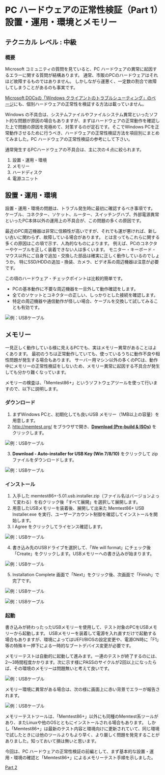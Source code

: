 # PC ハードウェアの正常性検証（Part 1）　設置・運用・環境とメモリー

## テクニカル レベル : 中級

### 概要

Microsoft コミュニティの質問を見ていると、PC ハードウェアの異常に起因するエラーに関する質問が結構あります。
通常、市販のPCのハードウェアはそれほど故障するものではありません。
しかしながら運悪く、一定数の割合で故障してしまうことがあるのも事実です。

[Microsoft DOCsの「Windows クライアントのトラブルシューティング」のページ](https://docs.microsoft.com/ja-jp/troubleshoot/windows-client/welcome-windows-client?WT.mc_id=WDIT-MVP-35878)にも、個別ハードウェアの正常性を検証する方法は載っていません。

Windows の不具合は、システムファイルやファイルシステム異常といったソフト的な問題が原因の場合もありますが、まずはハードウェアの正常動作を確認した上で問題の原因を見極めて、対策するのが定石です。そこでWindows PCを正常動作させるために行うべき、ハードウェアの正常性検証方法を項目別にまとめてみました。PC ハードウェアの正常性検証の参考にして下さい。

通常発生するPCハードウェアの不具合は、主に次の４点に絞られます。

1. 設置・運用・環境
2. メモリー
3. ハードディスク
4. 電源ユニット

## 設置・運用・環境

設置・運用・環境の問題は、トラブル発生時に最初に確認するべき事項です。
ケーブル、コネクター、ソケット、ルーター、スイッチングハブ、外部電源異常といったPC本体以外の運用上の不具合が、この問題の多くの原因です。

最近のPC周辺機器は非常に信頼性が高いですが、それでも運が悪ければ、新しい古いに関わらず、故障している場合があります。
とは言ってもこれらに関する多くの原因はこの項で示す、人為的なものによります。
例えば、PCのコネクターやケーブルを正しく装着できない人は多くいます。
モニター・キーボード・マウス以外にご自身で追加・交換した部品は確実に正しく動作しているのでしょうか。
特にSSD/HDDの追加・換装、カメラ、ビデオ系の周辺機器は注意が必要です。

この項のハードウェア・チェックポイントは比較的簡単です。
- PCの基本動作に不要な周辺機器を一旦外して動作確認をします。
- 全てのソケットとコネクターの正しい、しっかりとした接続を確認します。
- 特定の周辺機器や通信動作が怪しい場合、ケーブルを交換して試してみることも有効です。

![例：USBケーブル](cable.jpg)

## メモリー

一見正しく動作している様に見えるPCでも、実はメモリー異常があることはよくあります。
最初のうちは正常動作していても、使っているうちに動作不良や相性問題が発生する場合もあります。
サーバー用マシン以外の多くのPCは、動作中にメモリーの正常性検証をしないため、メモリー異常に起因する不具合が発生しても分かり難くなっています。

メモリーの検査は、「Memtest86+」というソフトウェアツールを使って行いますので、以下に説明します。

### ダウンロード

1. まずWindows PCと、初期化しても良いUSB メモリー（1MB以上の容量）を用意します。
2. http://memtest.org/ をブラウザで開き、**[Download (Pre-build & ISOs)](http://memtest.org/#downiso)** をクリックします。

![例：USBケーブル](memtest86top.png)

3. **Download - Auto-installer for USB Key (Win 7/8/10)** をクリックして zip ファイルをダウンロードします。

![例：USBケーブル](memtest86.png)

### インストール

1. 入手した memtest86+-5.01.usb.installer.zip（ファイル名はバージョンよって変わる）を右クリック後「すべて展開」を選択して展開します。
2. 用意したUSBメモリーを装着後、展開して出来た Memtest86+ USB Installer.exe を実行、ユーザーアカウント制御を確認してインストールを開始します。
3. I Agree をクリックしてライセンス確認します。

![例：USBケーブル](mem-1.png)

4. 書き込み先のUSBドライブを選択して、「We will format」にチェック後「Create」をクリックします。USBメモリーへの書き込みが始まります。

![例：USBケーブル](mem-2.png)

5. Installation Complete 画面で「Next」をクリック後、次画面で「Finish」で完了です。

![例：USBケーブル](mem-3.png)

![例：USBケーブル](mem-4.png)


### 起動

書き込みが終わったったUSBメモリーを使用して、テスト対象のPCをUSBメモリーから起動します。
USBメモリーを装着して電源を入れ直すだけで起動する場合もありますが、環境によってはUEFI/BIOSの設定変更や、電源ON時に「F1」等の特殊キー押下による一時的なブートデバイス変更が必要です。

メモリーテストは自動的に起動して進みます。一連のテストが終了するのには、2～3時間程度かかります。次に示す様にPASSのサイクルが2回以上になったらば、その環境のメモリーは問題無いと考えて良いです。

![例：USBケーブル](m1p.jpg)

メモリー環境に異常がある場合は、次の様に画面上に赤い背景でエラーが報告されます。

![例：USBケーブル](m2p.jpg)

メモリーテストツールは、「Memtest86+」以外にも同種のMemtest系ツールがあり、またLinuxや他のOSとともにインストールされる場合もあります。
しかし「Memtest86+」は最新のテスト内容と環境向けに更新されていて、同じ環境で試したときには他のツールよりもより早く、より厳しく問題を発見することがありました。知っておいて損は無いと思います。

今回は、PC ハードウェアの正常性検証の前編として、まず基本的な設置・運用・環境の確認と「Memtest86+」によるメモリーテスト手順を示しました。

[Part 2](Part2_Diskdrive_Powerunit.mdに続きます。)
